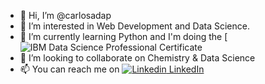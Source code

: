 - 👋 Hi, I’m @carlosadap
- 👀 I’m interested in Web Development and Data Science.
- 🌱 I’m currently learning Python and I'm doing the [![IBM Data Science Professional Certificate](https://www.coursera.org/professional-certificates/ibm-data-science#credits)
- 💞️ I’m looking to collaborate on Chemistry & Data Science
- 📫 You can reach me on [![Linkedin](https://i.stack.imgur.com/gVE0j.png) LinkedIn](https://www.linkedin.com/in/carlosalbuquerquepinheiro/)
&nbsp;

<!---
carlosadap/carlosadap is a ✨ special ✨ repository because its `README.md` (this file) appears on your GitHub profile.
You can click the Preview link to take a look at your changes.
--->
